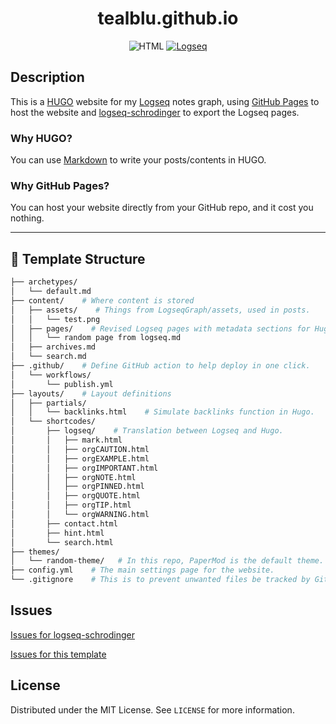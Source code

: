 <h1 align="center">
    tealblu.github.io
</h1>

<p align="center">
    <img
        alt="HTML"
        src="https://img.shields.io/badge/html5-%23E34F26.svg?style=for-the-badge&logo=html5&logoColor=white">
    <a href="https://logseq.com/#/">
    <img
        alt="Logseq"
        src="https://img.shields.io/static/v1?label=&message=LOGSEQ&color=002B35&style=for-the-badge">
    </a>
</a>

## Description

This is a [HUGO](https://gohugo.io/) website for my [Logseq](https://logseq.com/#/) notes graph, using [GitHub Pages](https://pages.github.com/) to host the website and [logseq-schrodinger](https://github.com/sawhney17/logseq-schrodinger) to export the Logseq pages.

### Why HUGO?

You can use [Markdown](https://www.markdownguide.org/) to write your posts/contents in HUGO.

### Why GitHub Pages?

You can host your website directly from your GitHub repo, and it cost you nothing.

---

## 🧱 Template Structure

```bash
├── archetypes/
│   └── default.md
├── content/    # Where content is stored
│   ├── assets/    # Things from LogseqGraph/assets, used in posts.
│   │   └── test.png
│   ├── pages/    # Revised Logseq pages with metadata sections for Hugo.
│   │   └── random page from logseq.md
│   ├── archives.md
│   └── search.md
├── .github/    # Define GitHub action to help deploy in one click.
│   └── workflows/
│       └── publish.yml
├── layouts/    # Layout definitions
│   ├── partials/
│   │   └── backlinks.html    # Simulate backlinks function in Hugo.
│   └── shortcodes/
│       ├── logseq/    # Translation between Logseq and Hugo.
│       │   ├── mark.html
│       │   ├── orgCAUTION.html
│       │   ├── orgEXAMPLE.html
│       │   ├── orgIMPORTANT.html
│       │   ├── orgNOTE.html
│       │   ├── orgPINNED.html
│       │   ├── orgQUOTE.html
│       │   ├── orgTIP.html
│       │   └── orgWARNING.html
│       ├── contact.html
│       ├── hint.html
│       └── search.html
├── themes/
│   └── random-theme/   # In this repo, PaperMod is the default theme.
├── config.yml    # The main settings page for the website.
└── .gitignore    # This is to prevent unwanted files be tracked by Git.
```

## Issues

[Issues for logseq-schrodinger](https://github.com/sawhney17/logseq-schrodinger#issues)

[Issues for this template](https://github.com/CharlesChiuGit/Logseq-Hugo-Template/issues)

## License

Distributed under the MIT License. See `LICENSE` for more information.
